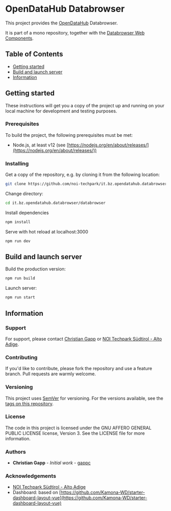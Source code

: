 # OpenDataHub Databrowser

This project provides the [OpenDataHub](https://noi.bz.it/en/services/open-data-hub) Databrowser.

It is part of a mono repository, together with the [Databrowser Web Components](../web-components).

## Table of Contents

- [Getting started](#getting-started)
- [Build and launch server](#build-and-launch-server)
- [Information](#information)

## Getting started

These instructions will get you a copy of the project up and running
on your local machine for development and testing purposes.

### Prerequisites

To build the project, the following prerequisites must be met:

- Node.js, at least v12 (see [https://nodejs.org/en/about/releases/](https://nodejs.org/en/about/releases/))

### Installing

Get a copy of the repository, e.g. by cloning it from the following location:

```bash
git clone https://github.com/noi-techpark/it.bz.opendatahub.databrowser
```

Change directory:

```bash
cd it.bz.opendatahub.databrowser/databrowser
```

Install dependencies

```bash
npm install
```

Serve with hot reload at localhost:3000

```bash
npm run dev
```

## Build and launch server

Build the production version:

```bash
npm run build
```

Launch server:

```bash
npm run start
```

## Information

### Support

For support, please contact [Christian Gapp](https://github.com/gappc) or
[NOI Techpark Südtirol - Alto Adige](https://noi.bz.it/en).

### Contributing

If you'd like to contribute, please fork the repository and use a feature
branch. Pull requests are warmly welcome.

### Versioning

This project uses [SemVer](https://semver.org/) for versioning. For the versions available,
see the [tags on this repository](https://github.com/idm-suedtirol/odh-alpinebits/tags). 

### License

The code in this project is licensed under the GNU AFFERO GENERAL PUBLIC LICENSE license, Version 3. See the LICENSE file for more information.

### Authors

- **Christian Gapp** - *Initial work* - [gappc](https://github.com/gappc)

### Acknowledgements

- [NOI Techpark Südtirol - Alto Adige](https://noi.bz.it/en)
- Dashboard: based on [https://github.com/Kamona-WD/starter-dashboard-layout-vue](https://github.com/Kamona-WD/starter-dashboard-layout-vue)
